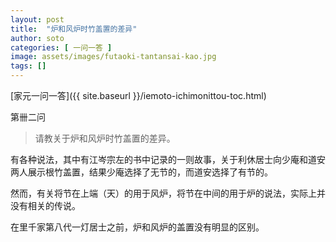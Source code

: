 ```yaml
---
layout: post
title:  "炉和风炉时竹盖置的差异"
author: soto
categories: [ 一问一答 ]
image: assets/images/futaoki-tantansai-kao.jpg
tags: []
---
```


[家元一问一答]({{ site.baseurl }}/iemoto-ichimonittou-toc.html)

第卌二问

> 请教关于炉和风炉时竹盖置的差异。

有各种说法，其中有江岑宗左的书中记录的一则故事，关于利休居士向少庵和道安两人展示根竹盖置，结果少庵选择了无节的，而道安选择了有节的。

然而，有关将节在上端（天）的用于风炉，将节在中间的用于炉的说法，实际上并没有相关的传说。

在里千家第八代一灯居士之前，炉和风炉的盖置没有明显的区别。
